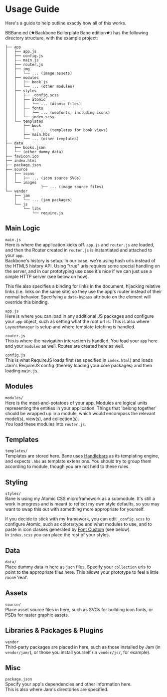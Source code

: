 Usage Guide
===========

Here's a guide to help outline exactly how all of this works.


BBBane.ed (★Backbone Boilerplate Bane edition★) has the following
directory structure, with the example project:
```
├── app
│   ├── app.js
│   ├── config.js
│   ├── main.js
│   ├── router.js
│   ├── img
│   │   └── ... (image assets)
│   ├── modules
│   │   ├── book.js
│   │   └── ... (other modules)
│   ├── styles
│   │   ├── _config.scss
│   │   ├── atomic
│   │   │   └── ... (Atomic files)
│   │   ├── fonts
│   │   │   └── ... (webfonts, including icons)
│   │   └── index.scss
│   └── templates
│       ├── book
│       │   └── ... (templates for book views)
│       ├── main.hbs
│       └── ... (other templates)
├── data
│   ├── books.json
│   └── (other dummy data)
├── favicon.ico
├── index.html
├── package.json
├── source
│   ├── icons
│   │   ├── ... (icon source SVGs)
│   └── images
│				├── ... (image source files)
└── vendor
    ├── jam 
    │   └── ... (jam packages)
    └── js
        └── libs
            └── require.js
```

## Main Logic ##
 
`main.js`  
Here is where the application kicks off. `app.js` and `router.js` are
loaded, and then the Router created in `router.js` is instantiated and
attached to your `app`.  
Backbone's history is setup. In our case, we're using hash urls instead
of the HTML5 history API. Using "true" urls requires some special
handling on the server, and in our prototyping use case it's nice if we
can just use a simple HTTP server (see below on how).

This file also specifies a binding for links in the document, hijacking
relative links (i.e. links on the same site) so they use the app's
router instead of their normal behavior.
Specifying a `data-bypass` attribute on the element will override this
binding.

  
`app.js`  
Here is where you can load in any additional JS packages and configure
your `app` object, such as setting what the root url is.
This is also where `LayoutManager` is setup and where template fetching is
handled.

  
`router.js`  
This is where the navigation interaction is handled. You load your `app`
here and your `modules` as well. Routes are created here as well.

  
`config.js`  
This is what RequireJS loads first (as specified in `index.html`) and
loads Jam's RequireJS config (thereby loading your core packages) and
then loading `main.js`.

## Modules ##

`modules/`  
Here is the meat-and-potatoes of your app. Modules are logical units
representing the entities in your application. Things that 'belong
together' should be wrapped up in a module, which would encompass
the relevant model(s), view(s), and collection(s).  
You load these modules into `router.js`.

## Templates ##

`templates/`  
Templates are stored here. Bane uses
[Handlebars](http://handlebarsjs.com/) as its templating engine, and
expects `.hbs` as template extensions. You should try to group them
according to module, though you are not held to these rules.

## Styling ##

`styles/`  
Bane is using my Atomic CSS microframework as a submodule. It's still a
work in progress and is meant to reflect my own style defaults, so you
may want to swap this out with something more appropriate for yourself.

If you decide to stick with my framework, you can edit `_config.scss` to
configure Atomic, such as colors/type and what modules to use, and to
paste in icon classes generated by [Font Custom](http://fontcustom.com/)
(see below).  
In `index.scss` you can place the rest of your styles.


## Data ##

`data/`  
Place dummy data in here as `json` files. Specify your `collection` urls
to point to the appropriate files here. This allows your prototype to
feel a little more 'real'.

## Assets ##

`source/`  
Place asset source files in here, such as SVGs for building icon fonts,
or PSDs for raster graphic assets.

## Libraries & Packages & Plugins ##

`vendor`  
Third-party packages are placed in here, such as those installed by Jam
(in `vendor/jam/`), or those you install yourself (in `vendor/js/`, for
example).

## Misc ##

`package.json`  
Specify your app's dependencies and other information here.  
This is also where Jam's directories are specified.

